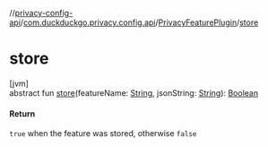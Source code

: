 //[privacy-config-api](../../../index.md)/[com.duckduckgo.privacy.config.api](../index.md)/[PrivacyFeaturePlugin](index.md)/[store](store.md)

# store

[jvm]\
abstract fun [store](store.md)(featureName: [String](https://kotlinlang.org/api/latest/jvm/stdlib/kotlin/-string/index.html), jsonString: [String](https://kotlinlang.org/api/latest/jvm/stdlib/kotlin/-string/index.html)): [Boolean](https://kotlinlang.org/api/latest/jvm/stdlib/kotlin/-boolean/index.html)

#### Return

`true` when the feature was stored, otherwise `false`
